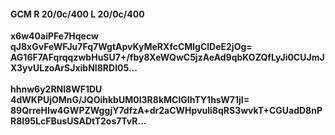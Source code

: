 #### GCM R 20/0c/400 L 20/0c/400
**x6w40aiPFe7Hqecw**<br/>**qJ8xGvFeWFJu7Fq7WgtApvKyMeRXfcCMlgClDeE2jOg=**<br/>**AG16F7AFqrqqzwbHuSU7+/fby8XeWQwC5jzAeAd9qbKOZQfLyJi0CUJmJX3yvULzoArSJxibNI8RDI05...**<br/><br/>
**hhnw6y2RNl8WF1DU**<br/>**4dWKPUjOMnG/JQOihkbUM0I3R8kMClGIhTY1hsW71jI=**<br/>**89QrreHIw4GWPZWggjY7dfzA+dr2aCWHpvuli8qRS3wvkT+CGUadD8nPR8I95LcFBusUSADtT2os7TvR...**